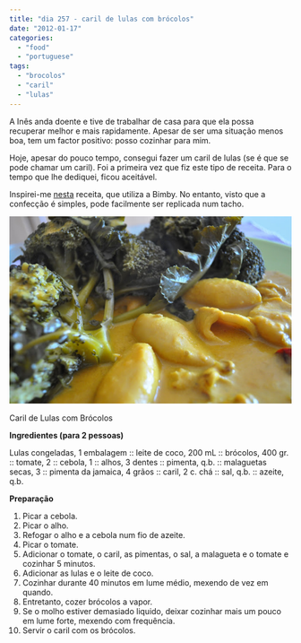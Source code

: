 ```yaml
---
title: "dia 257 - caril de lulas com brócolos"
date: "2012-01-17"
categories: 
  - "food"
  - "portuguese"
tags: 
  - "brocolos"
  - "caril"
  - "lulas"
---
```


A Inês anda doente e tive de trabalhar de casa para que ela possa recuperar melhor e mais rapidamente. Apesar de ser uma situação menos boa, tem um factor positivo: posso cozinhar para mim.  
  
Hoje, apesar do pouco tempo, consegui fazer um caril de lulas (se é que se pode chamar um caril). Foi a primeira vez que fiz este tipo de receita. Para o tempo que lhe dediquei, ficou aceitável.  
  
Inspirei-me [nesta](http://www.mundodereceitasbimby.com.pt/receitas/4094/caril-de-lulas-moda-do-ze.html) receita, que utiliza a Bimby. No entanto, visto que a confecção é simples, pode facilmente ser replicada num tacho.[](http://draft.blogger.com/)  
  

[![](images/CC+8.jpg)](http://1.bp.blogspot.com/-VQAphTcQUSU/TxXyvX3zvbI/AAAAAAAAEsc/j2Ey26QfPmE/s1600/CC+8.jpg)

  

Caril de Lulas com Brócolos

**Ingredientes (para 2 pessoas)**

Lulas congeladas, 1 embalagem :: leite de coco, 200 mL :: brócolos, 400 gr. :: tomate, 2 :: cebola, 1 :: alhos, 3 dentes :: pimenta, q.b. :: malaguetas secas, 3 :: pimenta da jamaica, 4 grãos :: caril, 2 c. chá :: sal, q.b. :: azeite, q.b.

  

**Preparação**

1. Picar a cebola.
2. Picar o alho.
3. Refogar o alho e a cebola num fio de azeite.
4. Picar o tomate.
5. Adicionar o tomate, o caril, as pimentas, o sal, a malagueta e o tomate e cozinhar 5 minutos.
6. Adicionar as lulas e o leite de coco.
7. Cozinhar durante 40 minutos em lume médio, mexendo de vez em quando.
8. Entretanto, cozer brócolos a vapor.
9. Se o molho estiver demasiado liquido, deixar cozinhar mais um pouco em lume forte, mexendo com frequência.
10. Servir o caril com os brócolos.
